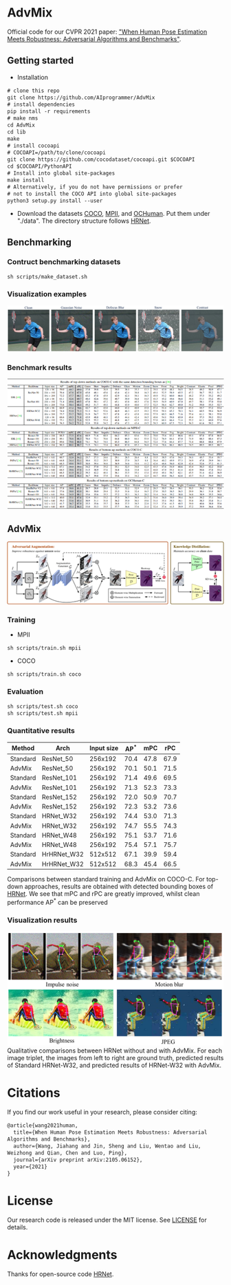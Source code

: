 # AdvMix
Official code for our CVPR 2021 paper: ["When Human Pose Estimation Meets Robustness: Adversarial Algorithms and Benchmarks"](https://arxiv.org/abs/2105.06152).

## Getting started
* Installation
```
# clone this repo
git clone https://github.com/AIprogrammer/AdvMix
# install dependencies
pip install -r requirements
# make nms
cd AdvMix
cd lib
make
# install cocoapi
# COCOAPI=/path/to/clone/cocoapi
git clone https://github.com/cocodataset/cocoapi.git $COCOAPI
cd $COCOAPI/PythonAPI
# Install into global site-packages
make install
# Alternatively, if you do not have permissions or prefer
# not to install the COCO API into global site-packages
python3 setup.py install --user
```

* Download the datasets [COCO](https://cocodataset.org/), [MPII](http://human-pose.mpi-inf.mpg.de/), and [OCHuman](https://github.com/liruilong940607/OCHumanApi). Put them under "./data". The directory structure follows [HRNet](https://github.com/leoxiaobin/deep-high-resolution-net.pytorch).

## Benchmarking
### Contruct benchmarking datasets
```
sh scripts/make_dataset.sh
```
### Visualization examples
![benchmark_dataset](./figures/image_corruption.png)
### Benchmark results
![benchmark_results](./figures/benchmarking_results.png)

## AdvMix
![AdvMix](./figures/AdvMix.jpg)
### Training

* MPII
```
sh scripts/train.sh mpii
```
* COCO
```
sh scripts/train.sh coco
```

### Evaluation
```
sh scripts/test.sh coco
sh scripts/test.sh mpii
```

### Quantitative results
|   Method | Arch               | Input size | AP<sup>*</sup>  |  mPC   |   rPC |
|----------|--------------------|------------|--------|--------|-------|
| Standard |      ResNet_50     |    256x192 | 70.4   |   47.8 | 67.9  |
|  AdvMix  |      ResNet_50     |    256x192 | 70.1   |   50.1 | 71.5  |
| Standard |     ResNet_101     |    256x192 | 71.4   |   49.6 | 69.5  |
|  AdvMix  |     ResNet_101     |    256x192 | 71.3   |   52.3 | 73.3  |
| Standard |     ResNet_152     |    256x192 | 72.0   |   50.9 | 70.7  |
|  AdvMix  |     ResNet_152     |    256x192 | 72.3   |   53.2 | 73.6  |
| Standard |     HRNet_W32      |    256x192 | 74.4   |   53.0 | 71.3  |
|  AdvMix  |     HRNet_W32      |    256x192 | 74.7   |   55.5 | 74.3  |
| Standard |     HRNet_W48      |    256x192 | 75.1   |   53.7 | 71.6  |
|  AdvMix  |     HRNet_W48      |    256x192 | 75.4   |   57.1 | 75.7  |
| Standard |     HrHRNet_W32    |    512x512 | 67.1   |   39.9 | 59.4  |
|  AdvMix  |     HrHRNet_W32    |    512x512 | 68.3   |   45.4 | 66.5  |


Comparisons between standard training and AdvMix on COCO-C. For top-down approaches, results are obtained with detected bounding boxes of [HRNet](https://github.com/leoxiaobin/deep-high-resolution-net.pytorch/). We see that mPC and rPC are greatly improved, whilst clean performance AP<sup>*</sup> can be preserved

### Visualization results
![AdvMix](./figures/Qualitative.png)
Qualitative comparisons between HRNet without and with AdvMix. For each image triplet, the images from left to right are ground truth, predicted results of Standard HRNet-W32, and predicted results of HRNet-W32 with AdvMix.

# Citations
If you find our work useful in your research, please consider citing:
```
@article{wang2021human,
  title={When Human Pose Estimation Meets Robustness: Adversarial Algorithms and Benchmarks},
  author={Wang, Jiahang and Jin, Sheng and Liu, Wentao and Liu, Weizhong and Qian, Chen and Luo, Ping},
  journal={arXiv preprint arXiv:2105.06152},
  year={2021}
}
```

# License
Our research code is released under the MIT license. See [LICENSE](./LICENSE) for details.

# Acknowledgments
Thanks for open-source code [HRNet](https://github.com/leoxiaobin/deep-high-resolution-net.pytorch/).


